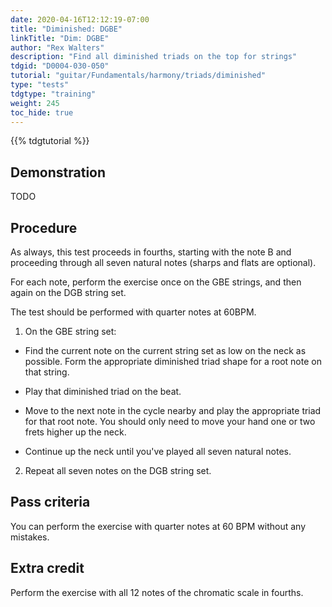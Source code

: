 ```yaml
---
date: 2020-04-16T12:12:19-07:00
title: "Diminished: DGBE"
linkTitle: "Dim: DGBE"
author: "Rex Walters"
description: "Find all diminished triads on the top for strings"
tdgid: "D0004-030-050"
tutorial: "guitar/Fundamentals/harmony/triads/diminished"
type: "tests"
tdgtype: "training"
weight: 245
toc_hide: true
---
```


{{% tdgtutorial %}}

## Demonstration

TODO

## Procedure

As always, this test proceeds in fourths, starting with the note B and proceeding through all seven natural notes (sharps and flats are optional).

For each note, perform the exercise once on the GBE strings, and then again on the DGB string set.

The test should be performed with quarter notes at 60BPM.

1. On the GBE string set:

  * Find the current note on the current string set as low on the neck as possible. Form the appropriate diminished triad shape for a root note on that string.

  * Play that diminished triad on the beat.

  * Move to the next note in the cycle nearby and play the appropriate triad for that root note. You should only need to move your hand one or two frets higher up the neck.

  * Continue up the neck until you've played all seven natural notes.

2. Repeat all seven notes on the DGB string set.


## Pass criteria

You can perform the exercise with quarter notes at 60 BPM without any mistakes.

## Extra credit

Perform the exercise with all 12 notes of the chromatic scale in fourths.
